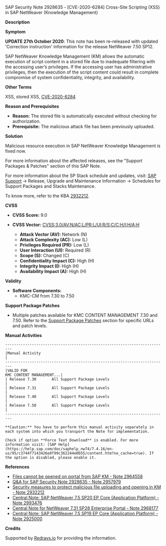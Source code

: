 SAP Security Note 2928635 - [CVE-2020-6284] Cross-Site Scripting (XSS) in SAP NetWeaver (Knowledge Management)

**Description**

**Symptom**

**UPDATE 27th October 2020**: This note has been re-released with updated 'Correction instruction' information for the release NetWeaver 7.50 SP12.

SAP NetWeaver Knowledge Management (KM) allows the automatic execution of script content in a stored file due to inadequate filtering with the accessing user’s privileges. If the accessing user has administrative privileges, then the execution of the script content could result in complete compromise of system confidentiality, integrity, and availability.

**Other Terms**

XSS, stored XSS, [CVE-2020-6284](https://cve.mitre.org/cgi-bin/cvename.cgi?name=CVE-2020-6284)

**Reason and Prerequisites**

- **Reason:** The stored file is automatically executed without checking for authorization.
- **Prerequisite:** The malicious attack file has been previously uploaded.

**Solution**

Malicious resource execution in SAP NetWeaver Knowledge Management is fixed now. 

For more information about the affected releases, see the "Support Packages & Patches" section of this SAP Note.

For more information about the SP Stack schedule and updates, visit: [SAP Support](https://me.sap.com) → Release, Upgrade and Maintenance Information → Schedules for Support Packages and Stacks Maintenance.

To know more, refer to the KBA [2932212](https://me.sap.com/notes/2932212).

**CVSS**

- **CVSS Score:** 9.0
- **CVSS Vector:** [CVSS:3.0/AV:N/AC:L/PR:L/UI:R/S:C/C:H/I:H/A:H](https://www.first.org/cvss/calculator/3.0#CVSS:3.0/AV:N/AC:L/PR:L/UI:R/S:C/C:H/I:H/A:H)

  - **Attack Vector (AV):** Network (N)
  - **Attack Complexity (AC):** Low (L)
  - **Privileges Required (PR):** Low (L)
  - **User Interaction (UI):** Required (R)
  - **Scope (S):** Changed (C)
  - **Confidentiality Impact (C):** High (H)
  - **Integrity Impact (I):** High (H)
  - **Availability Impact (A):** High (H)

**Validity**

- **Software Components:**
  - KMC-CM from 7.30 to 7.50

**Support Package Patches**

- Multiple patches available for KMC CONTENT MANAGEMENT 7.30 and 7.50. Refer to the [Support Package Patches](https://me.sap.com/notes/2928635) section for specific URLs and patch levels.

**Manual Activities**

```
-------------------------------------------------------------------------
|Manual Activity                                                          |
-------------------------------------------------------------------------
|VALID FOR                                                            KMC CONTENT MANAGEMENT...|
| Release 7.30       All Support Package Levels                          |
| Release 7.31       All Support Package Levels                          |
| Release 7.40       All Support Package Levels                          |
| Release 7.50       All Support Package Levels                          |
-------------------------------------------------------------------------

**Caution:** You have to perform this manual activity separately in each system into which you transport the Note for implementation.

Check if option **Force Text Download** is enabled. For more information visit: [SAP Help](https://help.sap.com/doc/saphelp_nw74/7.4.16/en-us/95/c3744f7143426e8f99c362244e0b55/content.htm?no_cache=true). If the option is disabled, please enable it.
```

**References**

- [Files cannot be opened on portal from SAP KM - Note 2964558](https://me.sap.com/notes/2964558)
- [Q&A for SAP Security Note 2928635 - Note 2957979](https://me.sap.com/notes/2957979)
- [Security measures to protect malicious file uploading and opening in KM - Note 2932212](https://me.sap.com/notes/2932212)
- [Central Note: SAP NetWeaver 7.5 SP20 EP Core (Application Platform) - Note 2993476](https://me.sap.com/notes/2993476)
- [Central Note for NetWeaver 7.31 SP28 Enterprise Portal - Note 2968177](https://me.sap.com/notes/2968177)
- [Central Note: SAP NetWeaver 7.5 SP19 EP Core (Application Platform) - Note 2925000](https://me.sap.com/notes/2925000)

**Credits**

Supported by [Redrays.io](https://redrays.io) for providing the information.